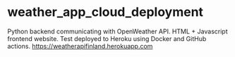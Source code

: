 # weather_app_cloud_deployment
Python backend communicating with OpenWeather API. HTML + Javascript frontend website. Test deployed to Heroku using Docker and GitHub actions.
https://weatherapifinland.herokuapp.com

